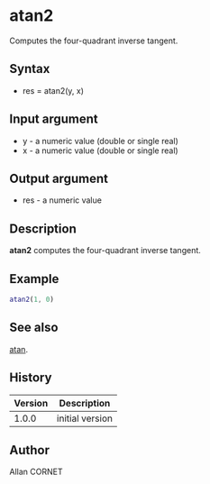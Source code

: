 # atan2

Computes the four-quadrant inverse tangent.

## Syntax

- res = atan2(y, x)

## Input argument

- y - a numeric value (double or single real)
- x - a numeric value (double or single real)

## Output argument

- res - a numeric value

## Description

<b>atan2</b> computes the four-quadrant inverse tangent.

## Example

```matlab
atan2(1, 0)
```

## See also

[atan](atan.md).

## History

| Version | Description     |
| ------- | --------------- |
| 1.0.0   | initial version |

## Author

Allan CORNET
